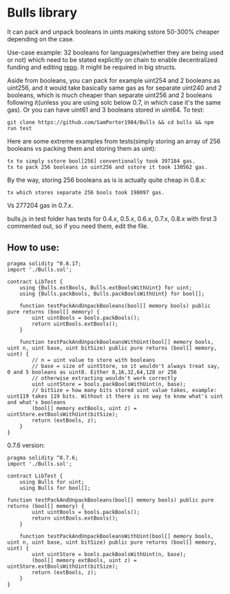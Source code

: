# Bulls library

It can pack and unpack booleans in uints making sstore 50-300% cheaper depending on the case.

Use-case example: 32 booleans for languages(whether they are being used or not) which need to be stated explicitly on chain to enable decentralized funding and editing [repo](https://github.com/SamPorter1984/Aletheo/blob/main/contracts/CampaignMarket.sol). It might be required in big structs.

Aside from booleans, you can pack for example uint254 and 2 booleans as uint256, and it would take basically same gas as for separate uint240 and 2 booleans, which is much cheaper than separate uint256 and 2 booleans following it(unless you are using solc below 0.7, in which case it's the same gas).
Or you can have uint61 and 3 booleans stored in uint64.
To test:

```
git clone https://github.com/SamPorter1984/Bulls && cd bulls && npm run test
```

Here are some extreme examples from tests(simply storing an array of 256 booleans vs packing them and storing them as uint):

```
tx to simply sstore bool[256] conventionally took 397184 gas.
tx to pack 256 booleans in uint256 and sstore it took 130562 gas.
```

By the way, storing 256 booleans as is is actually quite cheap in 0.8.x:

```
tx which stores separate 256 bools took 198097 gas.
```

Vs 277204 gas in 0.7.x.

bulls.js in test folder has tests for 0.4.x, 0.5.x, 0.6.x, 0.7.x, 0.8.x with first 3 commented out, so if you need them, edit the file.

## How to use:

```
pragma solidity ^0.8.17;
import './Bulls.sol';

contract LibTest {
    using {Bulls.extBools, Bulls.extBoolsWithUint} for uint;
    using {Bulls.packBools, Bulls.packBoolsWithUint} for bool[];

    function testPackAndUnpackBooleans(bool[] memory bools) public pure returns (bool[] memory) {
        uint uintBools = bools.packBools();
        return uintBools.extBools();
    }

    function testPackAndUnpackBooleansWithUint(bool[] memory bools, uint n, uint base, uint bitSize) public pure returns (bool[] memory, uint) {
        // n = uint value to store with booleans
        // base = size of uintStore, so it wouldn't always treat say, 0 and 5 booleans as uint8. Either 8,16,32,64,128 or 256
        // otherwise extracting wouldn't work correctly
        uint uintStore = bools.packBoolsWithUint(n, base);
        // bitSize = how many bits stored uint value takes, example: uint119 takes 119 bits. Without it there is no way to know what's uint and what's booleans
        (bool[] memory extBools, uint z) = uintStore.extBoolsWithUint(bitSize);
        return (extBools, z);
    }
}
```

0.7.6 version:

```
pragma solidity ^0.7.6;
import './Bulls.sol';

contract LibTest {
    using Bulls for uint;
    using Bulls for bool[];

function testPackAndUnpackBooleans(bool[] memory bools) public pure returns (bool[] memory) {
        uint uintBools = bools.packBools();
        return uintBools.extBools();
    }

    function testPackAndUnpackBooleansWithUint(bool[] memory bools, uint n, uint base, uint bitSize) public pure returns (bool[] memory, uint) {
        uint uintStore = bools.packBoolsWithUint(n, base);
        (bool[] memory extBools, uint z) = uintStore.extBoolsWithUint(bitSize);
        return (extBools, z);
    }
}
```
